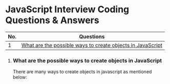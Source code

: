 # JavaScript Interview Coding Questions & Answers

<!-- TOC_START -->
| No. | Questions |
| --- | --------- |
| 1 | [What are the possible ways to create objects in JavaScript](#what-are-the-possible-ways-to-create-objects-in-javascript) |

<!-- TOC_END -->

1. ### What are the possible ways to create objects in JavaScript

    There are many ways to create objects in javascript as mentioned below:

